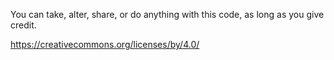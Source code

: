 You can take, alter, share, or do anything with this code, as long as you give credit.

https://creativecommons.org/licenses/by/4.0/